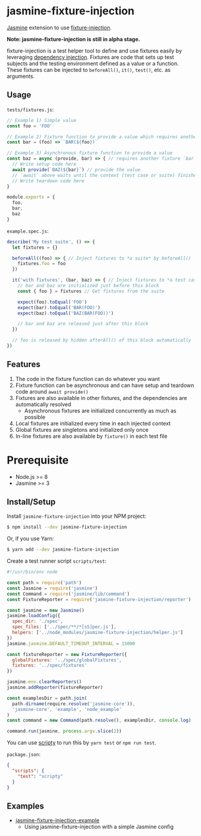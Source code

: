 # jasmine-fixture-injection

[Jasmine](https://jasmine.github.io/) extension to use
[fixture-injection](https://github.com/yatsu/fixture-injection).

__Note: jasmine-fixture-injection is still in alpha stage.__

fixture-injection is a test helper tool to define and use fixtures easily by
leveraging [dependency
injection](https://www.wikiwand.com/en/Dependency_injection<Paste>). Fixtures
are code that sets up test subjects and the testing environment defined as
a value or a function. These fixtures can be injected to `beforeAll()`, `it()`,
`test()`, etc. as arguments.

## Usage

`tests/fixtures.js`:

```js
// Example 1) Simple value
const foo = 'FOO'

// Example 2) Fixture function to provide a value which requires another fixture `foo`
const bar = (foo) => `BAR(${foo})`

// Example 3) Asynchronous fixture function to provide a value
const baz = async (provide, bar) => { // requires another fixture `bar`
  // Write setup code here
  await provide(`BAZ(${bar}`) // provide the value
  // `await` above waits until the context (test case or suite) finishes
  // Write teardown code here
}

module.exports = {
  foo,
  bar,
  baz
}
```

`example.spec.js`:

```js
describe('My test suite', () => {
  let fixtures = {}

  beforeAll((foo) => { // Inject fixtures to *a suite* by beforeAll()
    fixtures.foo = foo
  })

  it('with fixtures', (bar, baz) => { // Inject fixtures to *a test case*
    // bar and baz are initialized just before this block
    const { foo } = fixtures // Get fixtures from the suite

    expect(foo).toEqual('FOO')
    expect(bar).toEqual('BAR(FOO)')
    expect(baz).toEqual('BAZ(BAR(FOO))')

    // bar and baz are released just after this block
  })

  // foo is released by hidden afterAll() of this block automatically
})
```

## Features

1. The code in the fixture function can do whatever you want
2. Fixture function can be asynchronous and can have setup and teardown
   code around `await provide()` 
3. Fixtures are also available in other fixtures, and the dependencies are
   automatically resolved
   * Asynchronous fixtures are initialized concurrently as much as possible
4. Local fixtures are initialized every time in each injected context
5. Global fixtures are singletons and initialized only once
6. In-line fixtures are also available by `fixture()` in each test file

# Prerequisite

* Node.js >= 8
* Jasmine >= 3

## Install/Setup

Install `jasmine-fixture-injection` into your NPM project:

```sh
$ npm install --dev jasmine-fixture-injection
```

Or, if you use Yarn:

```sh
$ yarn add --dev jasmine-fixture-injection
```

Create a test runner script `scripts/test`:

```js
#!/usr/bin/env node

const path = require('path')
const Jasmine = require('jasmine')
const Command = require('jasmine/lib/command')
const FixtureReporter = require('jasmine-fixture-injection/reporter')

const jasmine = new Jasmine()
jasmine.loadConfig({
  spec_dir: './spec',
  spec_files: ['../spec/**/*[sS]pec.js'],
  helpers: ['../node_modules/jasmine-fixture-injection/helper.js']
})
jasmine.jasmine.DEFAULT_TIMEOUT_INTERVAL = 15000

const fixtureReporter = new FixtureReporter({
  globalFixtures: '../spec/globalFixtures',
  fixtures: '../spec/fixtures'
})

jasmine.env.clearReporters()
jasmine.addReporter(fixtureReporter)

const examplesDir = path.join(
  path.dirname(require.resolve('jasmine-core')),
  'jasmine-core', 'example', 'node_example'
)
const command = new Command(path.resolve(), examplesDir, console.log)

command.run(jasmine, process.argv.slice(2))
```

You can use [scripty](https://www.npmjs.com/package/scripty) to run this by
`yarn test` or `npm run test`.

`package.json`:

```json
{
  "scripts": {
    "test": "scripty"
  }
}
```

## Examples

* [jasmine-fixture-injection-example](https://github.com/yatsu/fixture-injection/tree/master/packages/jasmine-fixture-injection-example)
  * Using jasmine-fixture-injection with a simple Jasmine config
